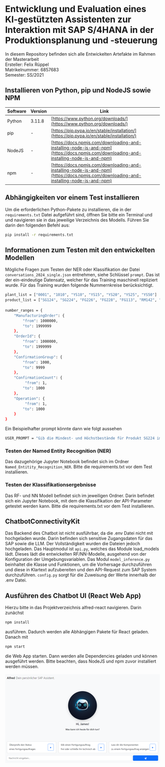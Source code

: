 # Entwicklung und Evaluation eines KI-gestützten Assistenten zur Interaktion mit SAP S/4HANA in der Produktionsplanung und -steuerung
In diesem Repository befinden sich alle Entwickelten Artefakte im Rahmen der Masterarbeit  
Ersteller: Felix Rüppel  
Matrikelnummer: 6857683  
Semester: SS/2021

## Installieren von Python, pip und NodeJS sowie NPM
| Software | Version | Link |
|----------|---------|------|
| Python   | 3.11.8  | [https://www.python.org/downloads/](https://www.python.org/downloads/) |
| pip      | -       | [https://pip.pypa.io/en/stable/installation/](https://pip.pypa.io/en/stable/installation/) |
| NodeJS   | -       | [https://docs.npmjs.com/downloading-and-installing-node-js-and-npm](https://docs.npmjs.com/downloading-and-installing-node-js-and-npm) |
| npm      | -       | [https://docs.npmjs.com/downloading-and-installing-node-js-and-npm](https://docs.npmjs.com/downloading-and-installing-node-js-and-npm) |

## Abhängigkeiten vor einem Test installieren
Um die erforderlichen Python-Pakete zu installieren, die in der `requirements.txt` Datei aufgeführt sind, öffnen Sie bitte ein Terminal und und navigieren sie in das jeweilige Verzeichnis des Modells. Führen Sie darin den folgenden Befehl aus:

```bash
pip install -r requirements.txt
```

## Informationen zum Testen mit den entwickelten Modellen
Mögliche Fragen zum Testen der NER oder Klassifikation der Datei ```conversations_2024_single.json``` entnehmen, siehe Schlüssel ```prompt```. Das ist der ein-eindeutige Datensatz, welcher für das Training maschinell repliziert wurde. Für das Training wurden folgende Nummernkreise berücksichtigt.

```bash
plant_list = ["0001", "1010", "YS10", "YS15", "YS20", "YS25", "YS50"]
product_list = ["SG124", "SG224", "FG226", "FG228", "FG113", "RM142", "RM143", "RM234", "RM124"]

number_ranges = {
    "ManufacturingOrder": {
        "from": 1000000,
        "to": 1999999
    },
    "OrderId": {
        "from": 1000000,
        "to": 1999999
    },
    "ConfirmationGroup": {
        "from": 1000,
        "to": 9999
    },
    "ConfirmationCount": {
         "from": 1,
        "to": 1000
    },
    "Operation": {
         "from": 1,
        "to": 1000
    }
}
```

Ein Beispielhafter prompt könnte dann wie folgt aussehen
```bash
USER_PROMPT = "Gib die Mindest- und Höchstbestände für Produkt SG224 im Werk 1010 an."
```

### Testen der Named Entity Recognition (NER)
Das dazugehörige Jupyter Notebook befindet sich im Ordner ```Named_Entitity_Recognition_NER```. Bitte die requirements.txt vor dem Test installieren.

### Testen der Klassifikationsergebnisse
Das RF- und NN Modell befindet sich im jeweiligen Ordner. Darin befindet sich ein Jupyter Notebook, mit dem die Klassifikation der API-Parameter getestet werden kann. Bitte die requirements.txt vor dem Test installieren.

## ChatbotConnectivityKit
Das Backend des Chatbot ist nicht ausführbar, da die .env Datei nicht mit hochgeladen wurde. Darin befinden sich sensitive Zugangsdaten für das SAP sowie die LLM. Der Vollständigkeit wurden die Dateien jedoch hochgeladen. Das Hauptmodul ist ```api.py```, welches das Module load_models lädt. Dieses lädt die entwickelten RF/NN-Modelle, ausgehend von der Konfiguration der Umgebungsvariablen. Das Modul ```model_inference.py``` beinhaltet die Klasse und Funktionen, um die Vorhersage durchzuführen und diese in Klartext aufzubereiten und den API-Request zum SAP System durchzuführen. ```config.py``` sorgt für die Zuweisung der Werte innerhalb der .env Datei.

## Ausführen des Chatbot UI (React Web App)
Hierzu bitte in das Projektverzeichnis alfred-react navigieren. Darin zunächst

```bash 
npm install
``` 
ausführen. Dadurch werden alle Abhängigen Pakete für React geladen. Danach mit 

```bash 
npm start
``` 

die Web App starten. Dann werden alle Dependencies geladen und können ausgeführt werden. Bitte beachten, dass NodeJS und npm zuvor installiert werden müssen. <br><br>
![React Web App für den Chatbot Alfred](alfred_react.png "React Web App für den Chatbot Alfred")
